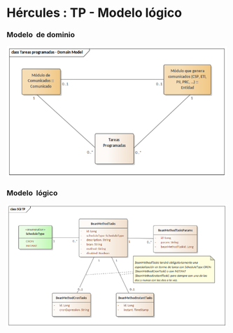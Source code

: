# Hércules : TP \- Modelo lógico



### Modelo  de dominio

![](/attachments/597852469/597865770.png)

### Modelo  lógico

![](/attachments/597852469/597865771.png)




